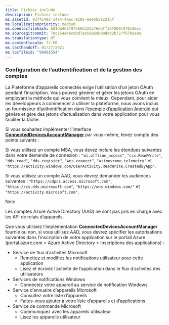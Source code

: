 ```yaml
---
title: Fichier include
description: Fichier include
ms.assetid: 93f45482-14e4-4aec-8185-ee05b592215f
ms.localizationpriority: medium
ms.openlocfilehash: b81da462f97569d322b76ebff36f800c970c06cc
ms.sourcegitcommit: 79c254e48c00d7a050864b90ddb2b727f67b0e8a
ms.translationtype: HT
ms.contentlocale: fr-FR
ms.lasthandoff: 01/27/2021
ms.locfileid: "98901554"
---
```

### <a name="set-up-authentication-and-account-management"></a>Configuration de l’authentification et de la gestion des comptes

La Plateforme d’appareils connectés exige l’utilisation d’un jeton OAuth pendant l’inscription.  Vous pouvez générer et gérer les jetons OAuth en employant la méthode qui vous convient le mieux.  Cependant, pour aider les développeurs à commencer à utiliser la plateforme, nous avons inclus un fournisseur d’authentification dans l’[exemple d’application Android](https://github.com/Microsoft/project-rome/tree/master/Android/samples) qui génère et gère des jetons d’actualisation dans votre application pour vous faciliter la tâche.

Si vous souhaitez implémenter l’interface **[ConnectedDevicesAccountManager](/java/api/com.microsoft.connecteddevices.core._user_account_provider)** par vous-même, tenez compte des points suivants : 

Si vous utilisez un compte MSA, vous devez inclure les étendues suivantes dans votre demande de connexion : `"wl.offline_access"`, `"ccs.ReadWrite"`, `"dds.read"`, `"dds.register"`, `"wns.connect"`, `"asimovrome.telemetry"` et `"https://activity.windows.com/UserActivity.ReadWrite.CreatedByApp"`. 

Si vous utilisez un compte AAD, vous devrez demander les audiences suivantes : `"https://cdpcs.access.microsoft.com"`, `"https://cs.dds.microsoft.com"`, `"https://wns.windows.com/"` et `"https://activity.microsoft.com"`.

> [!NOTE]
> Les comptes Azure Active Directory (AAD) ne sont pas pris en charge avec les API de relais d’appareils.

Que vous utilisiez l’implémentation **ConnectedDevicesAccountManager** fournie ou non, si vous utilisez AAD, vous devrez spécifier les autorisations suivantes dans l’inscription de votre application sur le portail Azure (portal.azure.com > Azure Active Directory > Inscriptions des applications) : 
* Service de flux d’activités Microsoft 
  * Remettez et modifiez les notifications utilisateur pour cette application
  * Lisez et écrivez l’activité de l’application dans le flux d’activités des utilisateurs
* Services de notifications Windows
  * Connectez votre appareil au service de notification Windows 
* Service d’annuaire d’appareils Microsoft
  * Consultez votre liste d’appareils
  * Faites-vous ajouter à votre liste d’appareils et d’applications 
* Service de commande Microsoft
  * Communiquez avec les appareils utilisateur
  * Lisez les appareils utilisateur